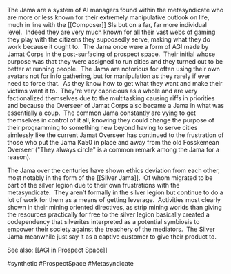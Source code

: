 
The Jama are a system of AI managers found within the metasyndicate who are more or less known for their extremely manipulative outlook on life, much in line with the [[Composer]] SIs but on a far, far more individual level.  Indeed they are very much known for all their vast webs of gaming they play with the citizens they supposedly serve, making what they do work because it ought to.  The Jama once were a form of AGI made by Jamat Corps in the post-surfacing of prospect space.  Their initial whose purpose was that they were assigned to run cities and they turned out to be better at running people.  The Jama are notorious for often using their own avatars not for info gathering, but for manipulation as they rarely if ever need to force that.  As they know how to get what they want and make their victims want it to.  They're very capricious as a whole and are very factionalized themselves due to the multitasking causing riffs in priorities and because the Overseer of Jamat Corps also became a Jama in what was essentially a coup.  The common Jama constantly are vying to get themselves in control of it all, knowing they could change the purpose of their programming to something new beyond having to serve cities aimlessly like the current Jamat Overseer has continued to the frustration of those who put the Jama Ka50 in place and away from the old Fosskemean Overseer ("They always circle" is a common remark among the Jama for a reason).  

The Jama over the centuries have shown ethics deviation from each other, most notably in the form of the [[Silver Jama]].  Of whom migrated to be part of the silver legion due to their own frustrations with the metasyndicate.  They aren’t formally in the silver legion but continue to do a lot of work for them as a means of getting leverage.  Activities most clearly shown in their mining oriented directives, as strip mining worlds than giving the resources practically for free to the silver legion basically created a codependency that silverites interpreted as a potential symbiosis to empower their society against the treachery of the mediators.  The Silver Jama meanwhile just say it as a captive customer to give their product to.

See also:
[[AGI in Prospect Space]]

#synthetic 
#ProspectSpace 
#Metasyndicate 